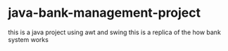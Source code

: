 # java-bank-management-project
this is a java project  using awt and swing this is a replica of the how bank system works
